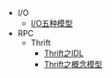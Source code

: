* I/O
  * [I/O五种模型](io/io-model.md)
* RPC
  * Thrift
    * [Thrift之IDL](rpc/thrift-idl.md)
    * [Thrift之概念模型](rpc/thrift-concepts.md)

<!-- 
* JAVA
  * [集合](java/collection.md)
  * [线程](java/thread.md)
  * [线程池](java/threadPool.md)
  * [ThreadLocal](java/threadLocal.md)
  * [线程同步](java/synchronization.md)
  * [JVM原理](java/jvm.md)
  
* 数据库
  * MySQL
  * Redis
  * MongoDB
  * ElasticSearch
  * HBASE
* 消息队列
  * Kafka
  * RocketMQ

* 大数据
  * Storm
  * Spark

* 思维火花
  * [抽奖小算法](sparks/lotteryDraw.md "抽奖算法 转盘抽奖 抽奖 JAVA") -->
